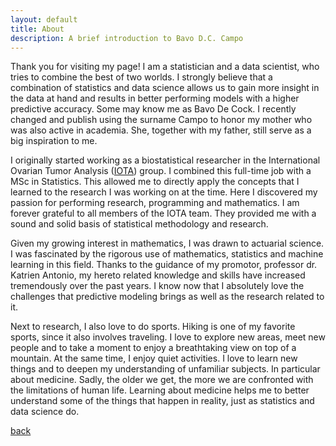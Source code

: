 ```yaml
---
layout: default
title: About
description: A brief introduction to Bavo D.C. Campo
---
```

Thank you for visiting my page! I am a statistician and a data scientist, who tries to combine the best of two worlds. I strongly believe that a combination of statistics and data science allows us to gain more insight in the data at hand and results in better performing models with a higher predictive accuracy. Some may know me as Bavo De Cock. I recently changed and publish using the surname Campo to honor my mother who was also active in academia. She, together with my father, still serve as a big inspiration to me.

I originally started working as a biostatistical researcher in the International Ovarian Tumor Analysis ([IOTA](https://www.iotagroup.org/)) group. I combined this full-time job with a MSc in Statistics. This allowed me to directly apply the concepts that I learned to the research I was working on at the time. Here I discovered my passion for performing research, programming and mathematics. I am forever grateful to all members of the IOTA team. They provided me with a sound and solid basis of statistical methodology and research.

Given my growing interest in mathematics, I was drawn to actuarial science. I was fascinated by the rigorous use of mathematics, statistics and machine learning in this field. Thanks to the guidance of my promotor, professor dr. Katrien Antonio, my hereto related knowledge and skills have increased tremendously over the past years. I know now that I absolutely love the challenges that predictive modeling brings as well as the research related to it.

Next to research, I also love to do sports. Hiking is one of my favorite sports, since it also involves traveling. I love to explore new areas, meet new people and to take a moment to enjoy a breathtaking view on top of a mountain. At the same time, I enjoy quiet activities. I love to learn new things and to deepen my understanding of unfamiliar subjects. In particular about medicine. Sadly, the older we get, the more we are confronted with the limitations of human life. Learning about medicine helps me to better understand some of the things that happen in reality, just as statistics and data science do.

[back](./)
